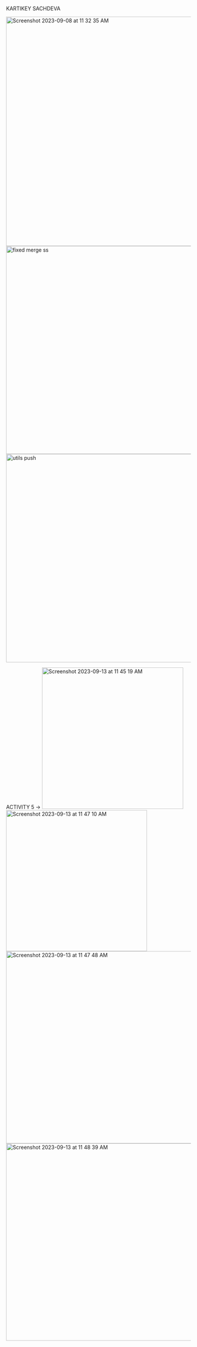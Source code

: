 KARTIKEY SACHDEVA


<img width="624" alt="Screenshot 2023-09-08 at 11 32 35 AM" src="https://github.com/kartikeysachdeva/ECE444-F2023-Assignment1/assets/69488258/42d6f58c-ba10-49aa-bdf3-4dc0da1e3e20">


<img width="566" alt="fixed merge ss" src="https://github.com/kartikeysachdeva/ECE444-F2023-Assignment1/assets/69488258/a19b73f8-c655-46bc-b9a7-ac7ff89f3753">


<img width="567" alt="utils push" src="https://github.com/kartikeysachdeva/ECE444-F2023-Assignment1/assets/69488258/e85bdddf-2792-4dd5-b129-d916594d0243">


ACTIVITY 5 -> 
<img width="385" alt="Screenshot 2023-09-13 at 11 45 19 AM" src="https://github.com/kartikeysachdeva/ECE444-F2023-Assignment1/assets/69488258/ba0cc37c-d329-467e-818e-6d2e1c4af452">
<img width="384" alt="Screenshot 2023-09-13 at 11 47 10 AM" src="https://github.com/kartikeysachdeva/ECE444-F2023-Assignment1/assets/69488258/c7ac11b1-d838-4cd6-b3d6-5c95d812d8da">
<img width="523" alt="Screenshot 2023-09-13 at 11 47 48 AM" src="https://github.com/kartikeysachdeva/ECE444-F2023-Assignment1/assets/69488258/89068ca0-2285-4161-93b7-28c22cdc7481">
<img width="537" alt="Screenshot 2023-09-13 at 11 48 39 AM" src="https://github.com/kartikeysachdeva/ECE444-F2023-Assignment1/assets/69488258/dc45b2a9-f0f1-41c0-a510-8de88d310619">
